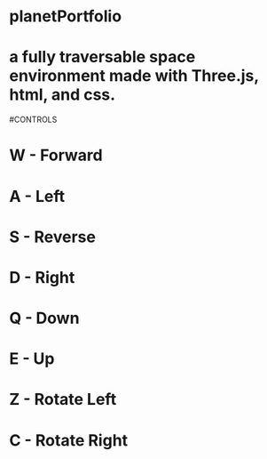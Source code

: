 # planetPortfolio


# a fully traversable space environment made with Three.js, html, and css. 

#CONTROLS 
# W - Forward
# A - Left
# S - Reverse
# D - Right
# Q - Down
# E - Up
# Z - Rotate Left
# C - Rotate Right
